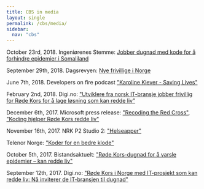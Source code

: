 ```yaml
---
title: CBS in media
layout: single
permalink: /cbs/media/
sidebar:
  nav: "cbs"
---
```


October 23rd, 2018. Ingeniørenes Stemme: [Jobber dugnad med kode for å forhindre epidemier i Somaliland](https://www.ingstemme.no/lisa-maurer-rode-kors-anine-kongelf/jobber-dugnad-med-kode-for-a-forhindre-epidemier-i-somalialand/100507)

September 29th, 2018. Dagsrevyen: [Nye frivillige i Norge](https://tv.nrk.no/serie/dagsrevyen/NNFA02092918/29-09-2018#t=15m18s)

June 7th, 2018. Developers on fire podcast ["Karoline Klever - Saving Lives"](http://developeronfire.com/podcast/episode-345-karoline-klever-saving-lives) 

February 2nd, 2018. Digi.no: ["Utviklere fra norsk IT-bransje jobber frivillig for Røde Kors for å lage løsning som kan redde liv"](https://www.digi.no/artikler/utviklere-fra-norsk-it-bransje-jobber-frivillig-for-rode-kors-for-a-lage-losning-som-kan-redde-liv/428348) 

December 6th, 2017. Microsoft press release: ["Recoding the Red Cross"](https://news.microsoft.com/europe/features/recoding-the-red-cross/), ["Koding hjelper Røde Kors redde liv"](http://www.mynewsdesk.com/no/microsoft-norge/pressreleases/omkoding-av-roede-kors-2317982) 

November 16th, 2017. NRK P2 Studio 2: ["Helseapper"](https://radio.nrk.no/serie/studio-2-p2/MKRV20017917/16-11-2017#t=57m14s) 

Telenor Norge: ["Koder for en bedre klode"](https://www.telenor.no/om/samfunnsansvar/artikler/codeathon.jsp) 

October 5th, 2017. Bistandsaktuelt: ["Røde Kors-dugnad for å varsle epidemier – kan redde liv"](https://www.bistandsaktuelt.no/nyheter/2017/dugnad-for-epidemi-varsling/) 

September 12th, 2017. Digi.no: ["Røde Kors i Norge med IT-prosjekt som kan redde liv: Nå inviterer de IT-bransjen til dugnad"](https://www.digi.no/artikler/rode-kors-i-norge-med-it-prosjekt-som-kan-redde-liv-na-inviterer-de-it-bransjen-til-dugnad/405602) 
